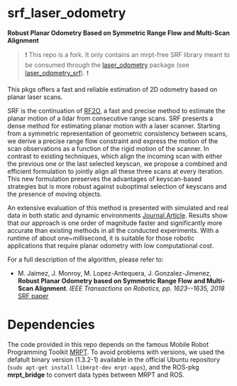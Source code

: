 # srf_laser_odometry
**Robust Planar Odometry Based on Symmetric Range Flow and Multi-Scan Alignment**

> :heavy_exclamation_mark:
> This repo is a fork. It only contains an mrpt-free SRF library meant to be consumed through the [laser_odometry](https://github.com/artivis/laser_odometry) package (see [laser_odometry_srf](https://github.com/artivis/laser_odometry_srf)).
> :heavy_exclamation_mark:

This pkgs offers a fast and reliable estimation of 2D odometry based on planar laser scans.

SRF is the continuation of [RF2O](https://github.com/MAPIRlab/rf2o_laser_odometry), a fast and precise method to estimate the planar motion of a lidar from consecutive range scans. SRF presents a dense method for estimating planar motion with a laser scanner. Starting from a symmetric representation of geometric consistency between scans, we derive a precise range flow constraint and express the motion of the scan observations as a function of the rigid motion of the scanner. In contrast to existing techniques, which align the incoming scan with either the previous one or the last selected keyscan, we propose a combined and efficient formulation to jointly align all these three scans at every iteration. This new formulation preserves the advantages of keyscan-based strategies but is more robust against suboptimal selection of keyscans and the presence of moving objects.

An extensive evaluation of this method is presented with simulated and real data in both static and dynamic environments [Journal Article](http://mapir.isa.uma.es/work/SRF-Odometry). Results show that our approach is one order of magnitude faster and significantly more accurate than existing methods in all the conducted experiments. With a runtime of about one~millisecond, it is suitable for those robotic applications that require planar odometry with low computational cost.

For a full description of the algorithm, please refer to: 
- M. Jaimez, J. Monroy, M. Lopez-Antequera, J. Gonzalez-Jimenez,
**Robust Planar Odometry based on Symmetric Range Flow and Multi-Scan Alignment**. *IEEE Transactions on Robotics, pp. 1623--1635, 2018* [SRF paper](http://mapir.isa.uma.es/work/SRF-Odometry)

# Dependencies
The code provided in this repo depends on the famous Mobile Robot Programming Toolkit [MRPT](https://www.mrpt.org/). To avoid problems with versions, we used the defatult binary version (1.3.2-1) available in the official Ubuntu repository (`sudo apt-get install libmrpt-dev mrpt-apps`), and the ROS-pkg **mrpt_bridge** to convert data types between MRPT and ROS.
